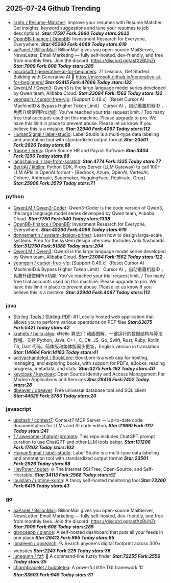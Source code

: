 ## 2025-07-24 Github Trending

### 
* [srbhr / Resume-Matcher](https://github.com/srbhr/Resume-Matcher): Improve your resumes with Resume Matcher. Get insights, keyword suggestions and tune your resumes to job descriptions. ***Star:17597 Fork:3960 Today stars:2632***
* [OpenBB-finance / OpenBB](https://github.com/OpenBB-finance/OpenBB): Investment Research for Everyone, Everywhere. ***Star:45260 Fork:4089 Today stars:619***
* [aaPanel / BillionMail](https://github.com/aaPanel/BillionMail): BillionMail gives you open-source MailServer, NewsLetter, Email Marketing — fully self-hosted, dev-friendly, and free from monthly fees. Join the discord: https://discord.gg/asfXzBUhZr ***Star:7009 Fork:608 Today stars:285***
* [microsoft / generative-ai-for-beginners](https://github.com/microsoft/generative-ai-for-beginners): 21 Lessons, Get Started Building with Generative AI 🔗 https://microsoft.github.io/generative-ai-for-beginners/ ***Star:92415 Fork:47686 Today stars:132***
* [QwenLM / Qwen3](https://github.com/QwenLM/Qwen3): Qwen3 is the large language model series developed by Qwen team, Alibaba Cloud. ***Star:23084 Fork:1562 Today stars:122***
* [yeongpin / cursor-free-vip](https://github.com/yeongpin/cursor-free-vip): [Support 0.49.x]（Reset Cursor AI MachineID & Bypass Higher Token Limit） Cursor Ai ，自动重置机器ID ， 免费升级使用Pro功能: You've reached your trial request limit. / Too many free trial accounts used on this machine. Please upgrade to pro. We have this limit in place to prevent abuse. Please let us know if you believe this is a mistake. ***Star:32940 Fork:4067 Today stars:112***
* [HumanSignal / label-studio](https://github.com/HumanSignal/label-studio): Label Studio is a multi-type data labeling and annotation tool with standardized output format ***Star:23501 Fork:2926 Today stars:88***
* [frappe / hrms](https://github.com/frappe/hrms): Open Source HR and Payroll Software ***Star:3404 Fork:1296 Today stars:88***
* [langchain-ai / rag-from-scratch](https://github.com/langchain-ai/rag-from-scratch):  ***Star:4774 Fork:1335 Today stars:77***
* [BerriAI / litellm](https://github.com/BerriAI/litellm): Python SDK, Proxy Server (LLM Gateway) to call 100+ LLM APIs in OpenAI format - [Bedrock, Azure, OpenAI, VertexAI, Cohere, Anthropic, Sagemaker, HuggingFace, Replicate, Groq] ***Star:25906 Fork:3579 Today stars:71***

### python
* [QwenLM / Qwen3-Coder](https://github.com/QwenLM/Qwen3-Coder): Qwen3-Coder is the code version of Qwen3, the large language model series developed by Qwen team, Alibaba Cloud. ***Star:7750 Fork:540 Today stars:1338***
* [OpenBB-finance / OpenBB](https://github.com/OpenBB-finance/OpenBB): Investment Research for Everyone, Everywhere. ***Star:45260 Fork:4089 Today stars:619***
* [donnemartin / system-design-primer](https://github.com/donnemartin/system-design-primer): Learn how to design large-scale systems. Prep for the system design interview. Includes Anki flashcards. ***Star:312750 Fork:51388 Today stars:204***
* [QwenLM / Qwen3](https://github.com/QwenLM/Qwen3): Qwen3 is the large language model series developed by Qwen team, Alibaba Cloud. ***Star:23084 Fork:1562 Today stars:122***
* [yeongpin / cursor-free-vip](https://github.com/yeongpin/cursor-free-vip): [Support 0.49.x]（Reset Cursor AI MachineID & Bypass Higher Token Limit） Cursor Ai ，自动重置机器ID ， 免费升级使用Pro功能: You've reached your trial request limit. / Too many free trial accounts used on this machine. Please upgrade to pro. We have this limit in place to prevent abuse. Please let us know if you believe this is a mistake. ***Star:32940 Fork:4067 Today stars:112***

### java
* [Stirling-Tools / Stirling-PDF](https://github.com/Stirling-Tools/Stirling-PDF): #1 Locally hosted web application that allows you to perform various operations on PDF files ***Star:63675 Fork:5421 Today stars:42***
* [krahets / hello-algo](https://github.com/krahets/hello-algo): 《Hello 算法》：动画图解、一键运行的数据结构与算法教程。支持 Python, Java, C++, C, C#, JS, Go, Swift, Rust, Ruby, Kotlin, TS, Dart 代码。简体版和繁体版同步更新，English version in translation ***Star:114664 Fork:14183 Today stars:41***
* [adityachandelgit / BookLore](https://github.com/adityachandelgit/BookLore): BookLore is a web app for hosting, managing, and exploring books, with support for PDFs, eBooks, reading progress, metadata, and stats. ***Star:3275 Fork:162 Today stars:40***
* [keycloak / keycloak](https://github.com/keycloak/keycloak): Open Source Identity and Access Management For Modern Applications and Services ***Star:28416 Fork:7452 Today stars:28***
* [dbeaver / dbeaver](https://github.com/dbeaver/dbeaver): Free universal database tool and SQL client ***Star:44525 Fork:3783 Today stars:20***

### javascript
* [upstash / context7](https://github.com/upstash/context7): Context7 MCP Server -- Up-to-date code documentation for LLMs and AI code editors ***Star:21990 Fork:1117 Today stars:241***
* [f / awesome-chatgpt-prompts](https://github.com/f/awesome-chatgpt-prompts): This repo includes ChatGPT prompt curation to use ChatGPT and other LLM tools better. ***Star:131206 Fork:17402 Today stars:102***
* [HumanSignal / label-studio](https://github.com/HumanSignal/label-studio): Label Studio is a multi-type data labeling and annotation tool with standardized output format ***Star:23501 Fork:2926 Today stars:88***
* [HeyPuter / puter](https://github.com/HeyPuter/puter): 🌐 The Internet OS! Free, Open-Source, and Self-Hostable. ***Star:34113 Fork:2568 Today stars:52***
* [louislam / uptime-kuma](https://github.com/louislam/uptime-kuma): A fancy self-hosted monitoring tool ***Star:72260 Fork:6415 Today stars:43***

### go
* [aaPanel / BillionMail](https://github.com/aaPanel/BillionMail): BillionMail gives you open-source MailServer, NewsLetter, Email Marketing — fully self-hosted, dev-friendly, and free from monthly fees. Join the discord: https://discord.gg/asfXzBUhZr ***Star:7009 Fork:608 Today stars:285***
* [glanceapp / glance](https://github.com/glanceapp/glance): A self-hosted dashboard that puts all your feeds in one place ***Star:26412 Fork:995 Today stars:85***
* [ibnaleem / gosearch](https://github.com/ibnaleem/gosearch): 🔍 Search anyone's digital footprint across 300+ websites ***Star:2243 Fork:225 Today stars:36***
* [junegunn / fzf](https://github.com/junegunn/fzf): 🌸 A command-line fuzzy finder ***Star:72255 Fork:2556 Today stars:35***
* [charmbracelet / bubbletea](https://github.com/charmbracelet/bubbletea): A powerful little TUI framework 🏗 ***Star:33503 Fork:945 Today stars:31***
